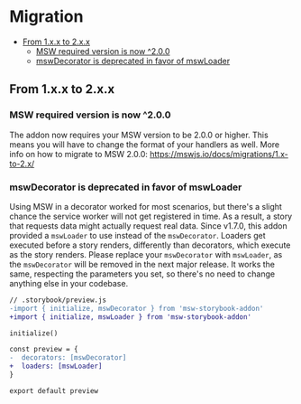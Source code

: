 <h1>Migration</h1>

- [From 1.x.x to 2.x.x](#from-1xx-to-2xx)
  - [MSW required version is now ^2.0.0](#msw-required-version-is-now-200)
  - [mswDecorator is deprecated in favor of mswLoader](#mswdecorator-is-deprecated-in-favor-of-mswloader)

## From 1.x.x to 2.x.x

### MSW required version is now ^2.0.0

The addon now requires your MSW version to be 2.0.0 or higher. This means you will have to change the format of your handlers as well. More info on how to migrate to MSW 2.0.0: https://mswjs.io/docs/migrations/1.x-to-2.x/

### mswDecorator is deprecated in favor of mswLoader

Using MSW in a decorator worked for most scenarios, but there's a slight chance the service worker will not get registered in time. As a result, a story that requests data might actually request real data. Since v1.7.0, this addon provided a `mswLoader` to use instead of the `mswDecorator`. Loaders get executed before a story renders, differently than decorators, which execute as the story renders. Please replace your `mswDecorator` with `mswLoader`, as the `mswDecorator` will be removed in the next major release. It works the same, respecting the parameters you set, so there's no need to change anything else in your codebase.

```diff
// .storybook/preview.js
-import { initialize, mswDecorator } from 'msw-storybook-addon'
+import { initialize, mswLoader } from 'msw-storybook-addon'

initialize()

const preview = {
-  decorators: [mswDecorator]
+  loaders: [mswLoader]
}

export default preview
```
